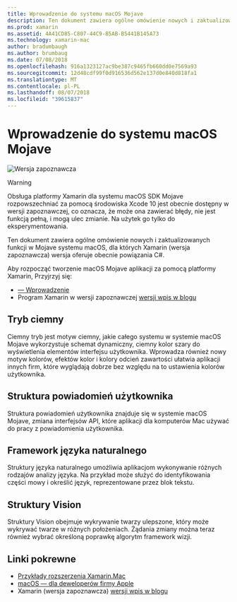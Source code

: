 ```yaml
---
title: Wprowadzenie do systemu macOS Mojave
description: Ten dokument zawiera ogólne omówienie nowych i zaktualizowanych funkcji w Mojave systemu macOS, dla których Xamarin (wersja zapoznawcza) wersja oferuje obecnie powiązania C#.
ms.prod: xamarin
ms.assetid: 4A41CD85-C807-44C9-85AB-B5441B145A73
ms.technology: xamarin-mac
author: bradumbaugh
ms.author: brumbaug
ms.date: 07/08/2018
ms.openlocfilehash: 916a1323127ac9be387c9465fb660dd0e7569a93
ms.sourcegitcommit: 12d48cdf99f0d916536d562e137d0e840d818fa1
ms.translationtype: MT
ms.contentlocale: pl-PL
ms.lasthandoff: 08/07/2018
ms.locfileid: "39615837"
---
```

# <a name="introduction-to-macos-mojave"></a>Wprowadzenie do systemu macOS Mojave

![Wersja zapoznawcza](~/media/shared/preview.png)

> [!WARNING]
> Obsługa platformy Xamarin dla systemu macOS SDK Mojave rozpowszechniać za pomocą środowiska Xcode 10 jest obecnie dostępny w wersji zapoznawczej, co oznacza, że może ona zawierać błędy, nie jest funkcją pełną, i mogą ulec zmianie. Na użytek go tylko do eksperymentowania.

Ten dokument zawiera ogólne omówienie nowych i zaktualizowanych funkcji w Mojave systemu macOS, dla których Xamarin (wersja zapoznawcza) wersja oferuje obecnie powiązania C#.

Aby rozpocząć tworzenie macOS Mojave aplikacji za pomocą platformy Xamarin, Przyjrzyj się:

- [— Wprowadzenie](~/mac/platform/introduction-to-macos-mojave/get-started.md)
- Program Xamarin w wersji zapoznawczej [wersji wpis w blogu](https://releases.xamarin.com/preview-release-xcode-10-beta-5/)

## <a name="dark-mode"></a>Tryb ciemny

Ciemny tryb jest motyw ciemny, jakie całego systemu w systemie macOS Mojave wykorzystuje schemat dynamiczny, ciemny kolor szary do wyświetlenia elementów interfejsu użytkownika. Wprowadza również nowy motyw kolorów, efektów kolor i kolory odcień zawartości ułatwia aplikacji innych firm, które wyglądają dobrze bez względu na to ustawienia kolorów użytkownika.

## <a name="user-notifications-framework"></a>Struktura powiadomień użytkownika

Struktura powiadomień użytkownika znajduje się w systemie macOS Mojave, zmiana interfejsów API, które aplikacji dla komputerów Mac używać do pracy z powiadomienia użytkownika.

## <a name="natural-language-framework"></a>Framework języka naturalnego

Struktury języka naturalnego umożliwia aplikacjom wykonywanie różnych rodzajów analizy języka. Na przykład może służyć do identyfikowania części mowy i określić język, reprezentowane przez blok tekstu.

## <a name="vision-framework"></a>Struktury Vision

Struktury Vision obejmuje wykrywanie twarzy ulepszone, który może wykrywać twarze w różnych położeniach. Żądania zmiany można teraz również wybrać określoną poprawkę algorytm framework wizji.

## <a name="related-links"></a>Linki pokrewne

- [Przykłady rozszerzenia Xamarin.Mac](https://developer.xamarin.com/samples/mac/)
- [macOS — dla deweloperów firmy Apple](https://developer.apple.com/macos/)
- Xamarin (wersja zapoznawcza) [wersji wpis w blogu](https://releases.xamarin.com/preview-release-xcode-10-beta-5/)
